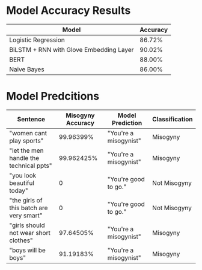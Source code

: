 # Model Accuracy Results


| Model                         | Accuracy   |
| ----------------------------- | ---------- |
| Logistic Regression           | 86.72%     |
| BiLSTM + RNN with Glove Embedding Layer | 90.02%     |
| BERT                          | 88.00%     |
| Naive Bayes                   | 86.00%     |

# Model Predcitions

| Sentence                                  | Misogyny Accuracy    | Model Prediction                                      | Classification |
|----------------------------------------|------------ |-----------------------------------------------|-------------------|
| "women cant play sports"               | 99.96399%   | "You're a misogynist"                       | Misogyny          |
| "let the men handle the technical ppts" | 99.962425% | "You're a misogynist"                       | Misogyny          |
| "you look beautiful today"             | 0     | "You're good to go."                        | Not Misogyny      |
| "the girls of this batch are very smart"| 0     | "You're good to go."                        | Not Misogyny      |
| "girls should not wear short clothes"  | 97.64505%   | "You're a misogynist"                       | Misogyny          |
| "boys will be boys"                    | 91.19183%   | "You're a misogynist"                       | Misogyny          |
